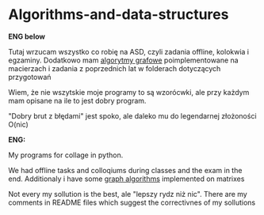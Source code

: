 # Algorithms-and-data-structures
**ENG below**

Tutaj wrzucam wszystko co robię na ASD, czyli zadania offline, kolokwia i egzaminy. Dodatkowo mam [algorytmy grafowe](https://github.com/puszekjuliuszek/Algorithms-and-data-structures/tree/main/graph_algorithms) poimplementowane na macierzach i zadania z poprzednich lat w folderach dotyczących przygotowań

Wiem, że nie wszytskie moje programy to są wzorócwki, ale przy każdym mam opisane na ile to jest dobry program.

"Dobry brut z błędami" jest spoko, ale daleko mu do legendarnej złożoności O(nic)

**ENG:**

My programs for collage in python.

We had offline tasks and colloqiums during classes and the exam in the end. Additionaly i have some [graph algorithms](https://github.com/puszekjuliuszek/Algorithms-and-data-structures/tree/main/graph_algorithms) implemented on matrixes

Not every my sollution is the best, ale "lepszy rydz niż nic". There are my comments in README files which suggest the correctivnes of my sollutions
